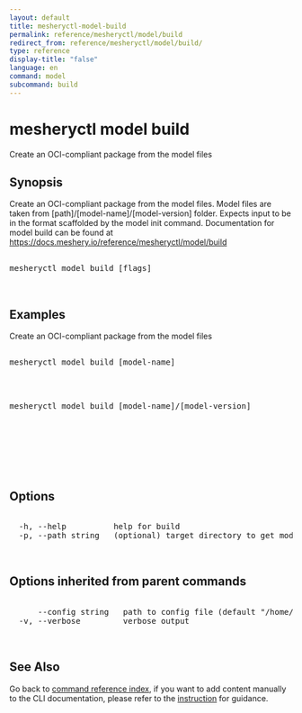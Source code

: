 ```yaml
---
layout: default
title: mesheryctl-model-build
permalink: reference/mesheryctl/model/build
redirect_from: reference/mesheryctl/model/build/
type: reference
display-title: "false"
language: en
command: model
subcommand: build
---
```


# mesheryctl model build

Create an OCI-compliant package from the model files

## Synopsis

Create an OCI-compliant package from the model files.
Model files are taken from [path]/[model-name]/[model-version] folder.
Expects input to be in the format scaffolded by the model init command.
Documentation for model build can be found at https://docs.meshery.io/reference/mesheryctl/model/build
<pre class='codeblock-pre'>
<div class='codeblock'>
mesheryctl model build [flags]

</div>
</pre> 

## Examples

Create an OCI-compliant package from the model files
<pre class='codeblock-pre'>
<div class='codeblock'>
mesheryctl model build [model-name]

</div>
</pre> 

<pre class='codeblock-pre'>
<div class='codeblock'>
mesheryctl model build [model-name]/[model-version]

</div>
</pre> 

<pre class='codeblock-pre'>
<div class='codeblock'>
    

</div>
</pre> 

## Options

<pre class='codeblock-pre'>
<div class='codeblock'>
  -h, --help          help for build
  -p, --path string   (optional) target directory to get model from (default: current dir) (default ".")

</div>
</pre>

## Options inherited from parent commands

<pre class='codeblock-pre'>
<div class='codeblock'>
      --config string   path to config file (default "/home/runner/.meshery/config.yaml")
  -v, --verbose         verbose output

</div>
</pre>

## See Also

Go back to [command reference index](/reference/mesheryctl/), if you want to add content manually to the CLI documentation, please refer to the [instruction](/project/contributing/contributing-cli#preserving-manually-added-documentation) for guidance.
